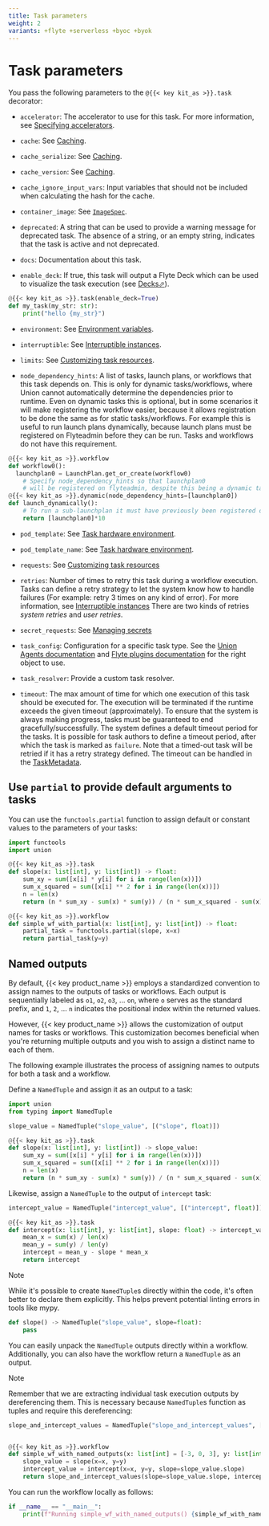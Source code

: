```yaml
---
title: Task parameters
weight: 2
variants: +flyte +serverless +byoc +byok
---
```


# Task parameters

You pass the following parameters to the `@{{< key kit_as >}}.task` decorator:

<!-- TODO: consider organizing by category rather than alphabetically. -->

* `accelerator`: The accelerator to use for this task.
  For more information, see [Specifying accelerators](https://docs.flyte.org/en/latest/api/flytekit/extras.accelerators.html#specifying-accelerators).

* `cache`: See [Caching](../caching.md).

* `cache_serialize`: See [Caching](../caching.md).

* `cache_version`: See [Caching](../caching.md).

* `cache_ignore_input_vars`: Input variables that should not be included when calculating the hash for the cache.

* `container_image`: See [`ImageSpec`](./task-software-environment/imagespec.md).

* `deprecated`: A string that can be used to provide a warning message for deprecated task.
  The absence of a string, or an empty string, indicates that the task is active and not deprecated.

* `docs`: Documentation about this task.

* `enable_deck`: If true, this task will output a Flyte Deck which can be used to visualize the task execution
  (see [Decks&#x2B00;](https://docs.flyte.org/en/latest/user_guide/development_lifecycle/decks.html#id1)).

```python
@{{< key kit_as >}}.task(enable_deck=True)
def my_task(my_str: str):
    print("hello {my_str}")
```

* `environment`: See [Environment variables](./task-software-environment/environment-variables.md).

* `interruptible`: See [Interruptible instances](./task-hardware-environment/interruptible-instances.md).

* `limits`: See [Customizing task resources](./task-hardware-environment/customizing-task-resources.md).

* `node_dependency_hints`: A list of tasks, launch plans, or workflows that this task depends on.
  This is only for dynamic tasks/workflows, where Union cannot automatically determine the dependencies prior to runtime.
  Even on dynamic tasks this is optional, but in some scenarios it will make registering the workflow easier,
  because it allows registration to be done the same as for static tasks/workflows.
  For example this is useful to run launch plans dynamically, because launch plans must be registered on Flyteadmin before they can be run.
  Tasks and workflows do not have this requirement.

```python
@{{< key kit_as >}}.workflow
def workflow0():
  launchplan0 = LaunchPlan.get_or_create(workflow0)
    # Specify node_dependency_hints so that launchplan0
    # will be registered on flyteadmin, despite this being a dynamic task.
@{{< key kit_as >}}.dynamic(node_dependency_hints=[launchplan0])
def launch_dynamically():
    # To run a sub-launchplan it must have previously been registered on flyteadmin.
    return [launchplan0]*10
```

* `pod_template`: See [Task hardware environment](./task-hardware-environment/_index.md#pod_template-and-pod_template_name-task-parameters).

* `pod_template_name`: See [Task hardware environment](./task-hardware-environment/_index.md#pod_template-and-pod_template_name-task-parameters).

* `requests`: See [Customizing task resources](./task-hardware-environment/customizing-task-resources.md)

* `retries`: Number of times to retry this task during a workflow execution.
  Tasks can define a retry strategy to let the system know how to handle failures (For example: retry 3 times on any kind of error).
  For more information, see [Interruptible instances](./task-hardware-environment/interruptible-instances.md)
  There are two kinds of retries *system retries* and *user retries*.

* `secret_requests`: See [Managing secrets](../../development-cycle/managing-secrets.md)

* `task_config`: Configuration for a specific task type.
  See the [Union Agents documentation](../../integrations/agents/_index.md) and
  [Flyte plugins documentation](https://docs.flyte.org/en/latest/flytesnacks/integrations.html) for the right object to use.

* `task_resolver`: Provide a custom task resolver.

* `timeout`: The max amount of time for which one execution of this task should be executed for.
  The execution will be terminated if the runtime exceeds the given timeout (approximately).
  To ensure that the system is always making progress, tasks must be guaranteed to end gracefully/successfully.
  The system defines a default timeout period for the tasks.
  It is possible for task authors to define a timeout period, after which the task is marked as `failure`.
  Note that a timed-out task will be retried if it has a retry strategy defined.
  The timeout can be handled in the
  [TaskMetadata](https://docs.flyte.org/en/latest/api/flytekit/generated/flytekit.TaskMetadata.html?highlight=retries.md#flytekit.TaskMetadata).

## Use `partial` to provide default arguments to tasks

You can use the `functools.partial` function to assign default or constant values to the parameters of your tasks:
```python
import functools
import union

@{{< key kit_as >}}.task
def slope(x: list[int], y: list[int]) -> float:
    sum_xy = sum([x[i] * y[i] for i in range(len(x))])
    sum_x_squared = sum([x[i] ** 2 for i in range(len(x))])
    n = len(x)
    return (n * sum_xy - sum(x) * sum(y)) / (n * sum_x_squared - sum(x) ** 2)

@{{< key kit_as >}}.workflow
def simple_wf_with_partial(x: list[int], y: list[int]) -> float:
    partial_task = functools.partial(slope, x=x)
    return partial_task(y=y)
```

## Named outputs

By default, {{< key product_name >}} employs a standardized convention to assign names to the outputs of tasks or workflows.
Each output is sequentially labeled as `o1`, `o2`, `o3`, ... `on`, where `o` serves as the standard prefix,
and `1`, `2`, ... `n` indicates the positional index within the returned values.

However, {{< key product_name >}} allows the customization of output names for tasks or workflows.
This customization becomes beneficial when you're returning multiple outputs
and you wish to assign a distinct name to each of them.

The following example illustrates the process of assigning names to outputs for both a task and a workflow.


Define a `NamedTuple` and assign it as an output to a task:

```python
import union
from typing import NamedTuple

slope_value = NamedTuple("slope_value", [("slope", float)])

@{{< key kit_as >}}.task
def slope(x: list[int], y: list[int]) -> slope_value:
    sum_xy = sum([x[i] * y[i] for i in range(len(x))])
    sum_x_squared = sum([x[i] ** 2 for i in range(len(x))])
    n = len(x)
    return (n * sum_xy - sum(x) * sum(y)) / (n * sum_x_squared - sum(x) ** 2)
```

Likewise, assign a `NamedTuple` to the output of `intercept` task:

```python
intercept_value = NamedTuple("intercept_value", [("intercept", float)])

@{{< key kit_as >}}.task
def intercept(x: list[int], y: list[int], slope: float) -> intercept_value:
    mean_x = sum(x) / len(x)
    mean_y = sum(y) / len(y)
    intercept = mean_y - slope * mean_x
    return intercept
```

> [!NOTE]
> While it's possible to create `NamedTuple`s directly within the code,
> it's often better to declare them explicitly. This helps prevent potential linting errors in tools like mypy.
>
> ```python
> def slope() -> NamedTuple("slope_value", slope=float):
>     pass
> ```

You can easily unpack the `NamedTuple` outputs directly within a workflow.
Additionally, you can also have the workflow return a `NamedTuple` as an output.

> [!NOTE]
> Remember that we are extracting individual task execution outputs by dereferencing them.
> This is necessary because `NamedTuple`s function as tuples and require this dereferencing:

```python
slope_and_intercept_values = NamedTuple("slope_and_intercept_values", [("slope", float), ("intercept", float)])


@{{< key kit_as >}}.workflow
def simple_wf_with_named_outputs(x: list[int] = [-3, 0, 3], y: list[int] = [7, 4, -2]) -> slope_and_intercept_values:
    slope_value = slope(x=x, y=y)
    intercept_value = intercept(x=x, y=y, slope=slope_value.slope)
    return slope_and_intercept_values(slope=slope_value.slope, intercept=intercept_value.intercept)

```

You can run the workflow locally as follows:

```python
if __name__ == "__main__":
    print(f"Running simple_wf_with_named_outputs() {simple_wf_with_named_outputs()}")
```
